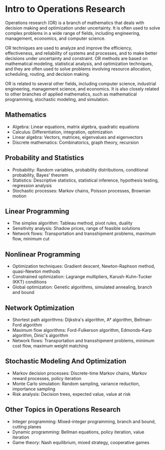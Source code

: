 # Intro to Operations Research

Operations research (OR) is a branch of mathematics that deals with decision
making and optimization under uncertainty. It is often used to solve complex
problems in a wide range of fields, including engineering, management,
economics, and computer science.

OR techniques are used to analyze and improve the efficiency, effectiveness,
and reliability of systems and processes, and to make better decisions under
uncertainty and constraint. OR methods are based on mathematical modeling,
statistical analysis, and optimization techniques, and they are often used to
solve problems involving resource allocation, scheduling, routing, and decision
making.

OR is related to several other fields, including computer science, industrial
engineering, management science, and economics. It is also closely related to
other branches of applied mathematics, such as mathematical programming,
stochastic modeling, and simulation.

## Mathematics

- Algebra: Linear equations, matrix algebra, quadratic equations
- Calculus: Differentiation, integration, optimization
- Linear algebra: Vectors, matrices, eigenvalues and eigenvectors
- Discrete mathematics: Combinatorics, graph theory, recursion

## Probability and Statistics

- Probability: Random variables, probability distributions, conditional
  probability, Bayes' theorem
- Statistics: Descriptive statistics, statistical inference, hypothesis
  testing, regression analysis
- Stochastic processes: Markov chains, Poisson processes, Brownian motion

## Linear Programming

- The simplex algorithm: Tableau method, pivot rules, duality
- Sensitivity analysis: Shadow prices, range of feasible solutions
- Network flows: Transportation and transshipment problems, maximum flow,
  minimum cut

## Nonlinear Programming

- Optimization techniques: Gradient descent, Newton-Raphson method,
  quasi-Newton methods
- Constrained optimization: Lagrange multipliers, Karush-Kuhn-Tucker (KKT)
  conditions
- Global optimization: Genetic algorithms, simulated annealing, branch and
  bound

## Network Optimization

- Shortest path algorithms: Dijkstra's algorithm, A* algorithm, Bellman-Ford
  algorithm
- Maximum flow algorithms: Ford-Fulkerson algorithm, Edmonds-Karp algorithm,
  Dinic's algorithm
- Network flows: Transportation and transshipment problems, minimum cost flow,
  maximum weight matching

## Stochastic Modeling And Optimization

- Markov decision processes: Discrete-time Markov chains, Markov reward
  processes, policy iteration
- Monte Carlo simulation: Random sampling, variance reduction, importance
  sampling
- Risk analysis: Decision trees, expected value, value at risk

## Other Topics in Operations Research

- Integer programming: Mixed-integer programming, branch and bound, cutting
  planes
- Dynamic programming: Bellman equations, policy iteration, value iteration
- Game theory: Nash equilibrium, mixed strategy, cooperative games
